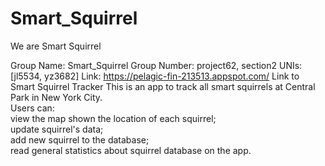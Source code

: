 # Smart_Squirrel
We are Smart Squirrel


Group Name: Smart_Squirrel 
Group Number: project62, section2 
UNIs: [jl5534, yz3682] 
Link: https://pelagic-fin-213513.appspot.com/ 
Link to Smart Squirrel Tracker 
This is an app to track all smart squirrels at Central Park in New York City.  
Users can:   
  view the map shown the location of each squirrel;    
  update squirrel's data;     
  add new squirrel to the database;    
  read general statistics about squirrel database on the app.    
